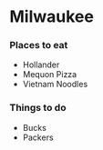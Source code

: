 # Milwaukee

### Places to eat
* Hollander
* Mequon Pizza
* Vietnam Noodles

### Things to do
* Bucks
* Packers

